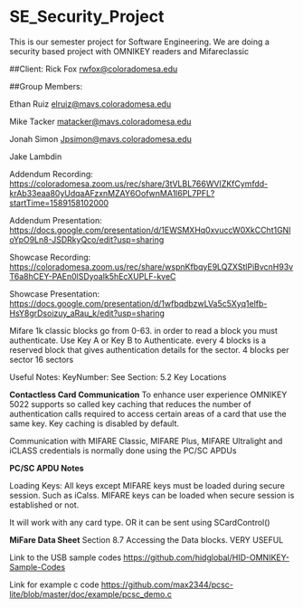 # SE_Security_Project
This is our semester project for Software Engineering. We are doing a security based project with OMNIKEY readers and Mifareclassic

##Client:
Rick Fox rwfox@coloradomesa.edu

##Group Members:

Ethan Ruiz elruiz@mavs.coloradomesa.edu

Mike Tacker matacker@mavs.coloradomesa.edu

Jonah Simon Jpsimon@mavs.coloradomesa.edu

Jake Lambdin 

Addendum Recording:
https://coloradomesa.zoom.us/rec/share/3tVLBL766WVIZKfCymfdd-krAb33eaa80yUdqaAFzxnMZAY6OofwnMA1l6PL7PFL?startTime=1589158102000

Addendum Presentation:
https://docs.google.com/presentation/d/1EWSMXHq0xvuccW0XkCCht1GNloYpO9Ln8-JSDRkyQco/edit?usp=sharing

Showcase Recording:
https://coloradomesa.zoom.us/rec/share/wspnKfbqyE9LQZXStlPiBvcnH93vT6a8hCEY-PAEn0lSDyoaIk5hEcXUPLF-kveC

Showcase Presentation:
https://docs.google.com/presentation/d/1wfbqdbzwLVa5c5Xyq1elfb-HsY8grDsoizuy_aRau_k/edit?usp=sharing

Mifare 1k classic blocks go from 0-63.
in order to read a block you must authenticate.
Use Key A or Key B to Authenticate.
every 4 blocks is a reserved block that gives authentication details for the sector.
4 blocks per sector
16 sectors

Useful Notes:
KeyNumber: See Section: 5.2 Key Locations

**Contactless Card Communication**
To enhance user experience OMNIKEY 5022 supports so called key
caching that reduces the number of authentication calls required to access certain areas of a card that use the same key. Key caching is disabled by default.

Communication with MIFARE Classic, MIFARE Plus, MIFARE Ultralight and iCLASS credentials is
normally done using the PC/SC APDUs


**PC/SC APDU Notes**

Loading Keys:
All keys except MIFARE keys must be loaded during secure
session. Such as iCalss. MIFARE keys can be loaded when secure session is established or not.

It will work with any card type. OR it can be sent using SCardControl()


**MiFare Data Sheet**
Section 8.7 Accessing the Data blocks. VERY USEFUL


Link to the USB sample codes
https://github.com/hidglobal/HID-OMNIKEY-Sample-Codes

Link for example c code
https://github.com/max2344/pcsc-lite/blob/master/doc/example/pcsc_demo.c
